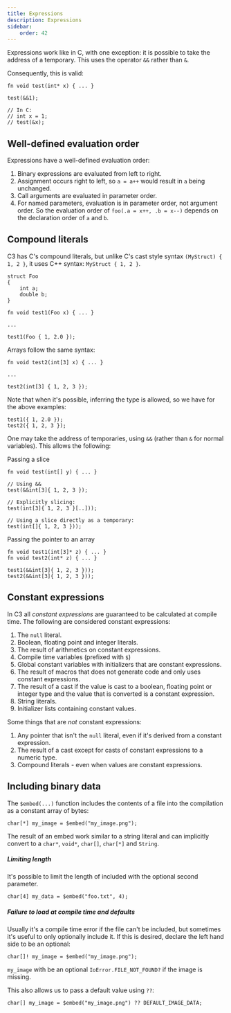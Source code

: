```yaml
---
title: Expressions
description: Expressions
sidebar:
    order: 42
---
```


Expressions work like in C, with one exception: it is possible to take the address of a temporary. This uses the operator `&&` rather than `&`.

Consequently, this is valid:

    fn void test(int* x) { ... }

    test(&&1);

    // In C:
    // int x = 1;
    // test(&x);

## Well-defined evaluation order

Expressions have a well-defined evaluation order:

1. Binary expressions are evaluated from left to right.
2. Assignment occurs right to left, so `a = a++` would result in `a` being unchanged.
3. Call arguments are evaluated in parameter order.
4. For named parameters, evaluation is in parameter order, not argument order. So the evaluation order of 
`foo(.a = x++, .b = x--)` depends on the declaration order of `a` and `b`.

## Compound literals

C3 has C's compound literals, but unlike C's cast style syntax `(MyStruct) { 1, 2 }`, 
it uses C++ syntax: `MyStruct { 1, 2 }`.

    struct Foo
    {
        int a;
        double b;
    }

    fn void test1(Foo x) { ... }

    ... 

    test1(Foo { 1, 2.0 });

Arrays follow the same syntax:

    fn void test2(int[3] x) { ... }

    ...

    test2(int[3] { 1, 2, 3 });


Note that when it's possible, inferring the type is allowed, so we have for the above examples:

    test1({ 1, 2.0 });
    test2({ 1, 2, 3 });

One may take the address of temporaries, using `&&` (rather than `&` for normal variables). This allows the following:

Passing a slice

    fn void test(int[] y) { ... }

    // Using &&
    test(&&int[3]{ 1, 2, 3 });

    // Explicitly slicing:
    test(int[3]{ 1, 2, 3 }[..]));

    // Using a slice directly as a temporary:
    test(int[]{ 1, 2, 3 }));

Passing the pointer to an array

    fn void test1(int[3]* z) { ... }
    fn void test2(int* z) { ... }

    test1(&&int[3]{ 1, 2, 3 }));
    test2(&&int[3]{ 1, 2, 3 }));


## Constant expressions

In C3 all _constant expressions_ are guaranteed to be calculated at compile time. The following are considered constant expressions:

1. The `null` literal.
2. Boolean, floating point and integer literals.
3. The result of arithmetics on constant expressions.
4. Compile time variables (prefixed with `$`)
5. Global constant variables with initializers that are constant expressions.
6. The result of macros that does not generate code and only uses constant expressions.
7. The result of a cast if the value is cast to a boolean, floating point or integer type and the value that is converted is a constant expression.
8. String literals.
9. Initializer lists containing constant values.

Some things that are *not* constant expressions:

1. Any pointer that isn't the `null` literal, even if it's derived from a constant expression.
2. The result of a cast except for casts of constant expressions to a numeric type.
3. Compound literals - even when values are constant expressions.

## Including binary data

The `$embed(...)` function includes the contents of a file into the compilation as a
constant array of bytes:

    char[*] my_image = $embed("my_image.png");

The result of an embed work similar to a string literal and can implicitly convert to a `char*`, 
`void*`, `char[]`, `char[*]` and `String`.

##### Limiting length

It's possible to limit the length of included with the optional second parameter.

    char[4] my_data = $embed("foo.txt", 4);

##### Failure to load at compile time and defaults

Usually it's a compile time error if the file can't be included, but sometimes it's useful
to only optionally include it. If this is desired, declare the left hand side to be an optional:

    char[]! my_image = $embed("my_image.png");

`my_image` with be an optional `IoError.FILE_NOT_FOUND?` if the image is missing.

This also allows us to pass a default value using `??`:

    char[] my_image = $embed("my_image.png") ?? DEFAULT_IMAGE_DATA;